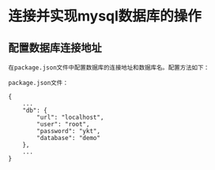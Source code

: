 # 连接并实现mysql数据库的操作

## 配置数据库连接地址

    在package.json文件中配置数据库的连接地址和数据库名。配置方法如下：

    package.json文件：

    {
        ...
        "db": {
            "url": "localhost",
            "user": "root",
            "password": "ykt",
            "database": "demo"
        },
        ...
    }